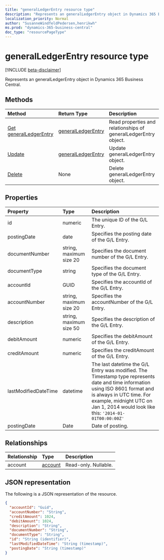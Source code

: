 ```yaml
---
title: "generalLedgerEntry resource type"
description: "Represents an generalLedgerEntry object in Dynamics 365 Business Central."
localization_priority: Normal
author: "SusanneWindfeldPedersen,henrikwh"
ms.prod: "dynamics-365-business-central"
doc_type: "resourcePageType"
---
```


# generalLedgerEntry resource type

[!INCLUDE [beta-disclaimer](../../includes/beta-disclaimer.md)]

Represents an generalLedgerEntry object in Dynamics 365 Business Central.

## Methods

| Method       | Return Type | Description |
|:-------------|:------------|:------------|
| [Get generalLedgerEntry](../api/dynamics-generalledgerentry-get.md) | [generalLedgerEntry](dynamics-generalledgerentry.md) | Read properties and relationships of generalLedgerEntry object. |
| [Update](../api/dynamics-generalledgerentry-update.md) | [generalLedgerEntry](dynamics-generalledgerentry.md) | Update generalLedgerEntry object. |
| [Delete](../api/dynamics-generalledgerentry-delete.md) | None | Delete generalLedgerEntry object. |

## Properties

| Property     | Type        | Description |
|:-------------|:------------|:------------|
|id                  |numeric                |The unique ID of the G/L Entry.              |
|postingDate         |date                   |Specifies the posting date of the G/L Entry. |
|documentNumber      |string, maximum size 20|Specifies the document number of the G/L Entry.|
|documentType        |string                 |Specifies the document type of the G/L Entry.|
|accountId           |GUID                   |Specifies the accountId of the G/L Entry.    |
|accountNumber       |string, maximum size 20|Specifies the accountNumber of the G/L Entry.|
|description         |string, maximum size 50|Specifies the description of the G/L Entry.  |
|debitAmount         |numeric                |Specifies the debitAmount of the G/L Entry.  |
|creditAmount        |numeric                |Specifies the creditAmount of the G/L Entry. |
|lastModifiedDateTime|datetime               |The last datetime the G/L Entry was modified. The Timestamp type represents date and time information using ISO 8601 format and is always in UTC time. For example, midnight UTC on Jan 1, 2014 would look like this: `'2014-01-01T00:00:00Z'`|
|postingDate|Date|Date of posting.|


## Relationships

| Relationship | Type        | Description |
|:-------------|:------------|:------------|
|account|[account](dynamics-account.md)| Read-only. Nullable.|

## JSON representation

The following is a JSON representation of the resource.

<!-- {
  "blockType": "resource",
  "optionalProperties": [

  ],
  "@odata.type": "microsoft.graph.generalLedgerEntry",
  "baseType": "",
  "keyProperty": "id"
}-->

```json
{
  "accountId": "Guid",
  "accountNumber": "String",
  "creditAmount": 1024,
  "debitAmount": 1024,
  "description": "String",
  "documentNumber": "String",
  "documentType": "String",
  "id": "String (identifier)",
  "lastModifiedDateTime": "String (timestamp)",
  "postingDate": "String (timestamp)"
}
```

<!-- uuid: 16cd6b66-4b1a-43a1-adaf-3a886856ed98
2019-02-04 14:57:30 UTC -->
<!-- {
  "type": "#page.annotation",
  "description": "generalLedgerEntry resource",
  "keywords": "",
  "section": "documentation",
  "tocPath": ""
}-->